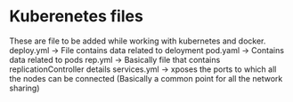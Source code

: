 
# Kuberenetes files

These are file to be added while working with kubernetes and docker.
deploy.yml -> File contains data related to deloyment
pod.yaml -> Contains data related to pods
rep.yml -> Basically file that contains replicationController details
services.yml -> xposes the ports to which all the nodes can be connected (Basically a common point for all the network sharing)
